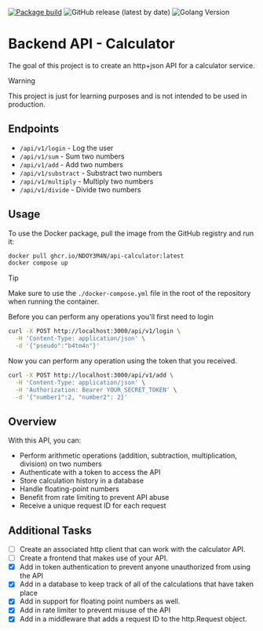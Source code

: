 [![Package build](https://github.com/NDOY3M4N/api-calculator/actions/workflows/deploy.yml/badge.svg?event=release)](https://github.com/NDOY3M4N/api-calculator/actions/workflows/deploy.yml)
![GitHub release (latest by date)](https://img.shields.io/github/v/release/NDOY3M4N/api-calculator)
![Golang Version](https://img.shields.io/badge/Go-1.23-blue?logo=go)

# Backend API - Calculator

The goal of this project is to create an http+json API for a calculator service.

> [!WARNING]
> This project is just for learning purposes and is not intended to be used in production.

## Endpoints

- `/api/v1/login` - Log the user
- `/api/v1/sum` - Sum two numbers
- `/api/v1/add` - Add two numbers
- `/api/v1/substract` - Substract two numbers
- `/api/v1/multiply` - Multiply two numbers
- `/api/v1/divide` - Divide two numbers

## Usage

To use the Docker package, pull the image from the GitHub registry and run it:

```sh
docker pull ghcr.io/NDOY3M4N/api-calculator:latest
docker compose up
```

> [!TIP]
> Make sure to use the `./docker-compose.yml` file in the root of the repository when running the container.

Before you can perform any operations you'll first need to login

```bash
curl -X POST http://localhost:3000/api/v1/login \
  -H 'Content-Type: application/json' \
  -d '{"pseudo":"b4tm4n"}'
```

Now you can perform any operation using the token that you received.

```bash
curl -X POST http://localhost:3000/api/v1/add \
  -H 'Content-Type: application/json' \
  -H 'Authorization: Bearer YOUR_SECRET_TOKEN' \
  -d '{"number1":2, "number2": 2}'
```

## Overview

With this API, you can:

- Perform arithmetic operations (addition, subtraction, multiplication, division) on two numbers
- Authenticate with a token to access the API
- Store calculation history in a database
- Handle floating-point numbers
- Benefit from rate limiting to prevent API abuse
- Receive a unique request ID for each request

## Additional Tasks

- [ ] Create an associated http client that can work with the calculator API.
- [ ] Create a frontend that makes use of your API.
- [x] Add in token authentication to prevent anyone unauthorized from using the API
- [x] Add in a database to keep track of all of the calculations that have taken place
- [x] Add in support for floating point numbers as well.
- [x] Add in rate limiter to prevent misuse of the API
- [x] Add in a middleware that adds a request ID to the http.Request object.
